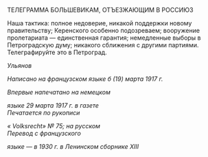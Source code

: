 ТЕЛЕГРАММА БОЛЬШЕВИКАМ, ОТЪЕЗЖАЮЩИМ В РОССИЮ3

Наша тактика: полное недоверие, никакой поддержки новому правительству; Керен­ского особенно подозреваем; вооружение пролетариата — единственная гарантия; не­медленные выборы в Петроградскую думу; никакого сближения с другими партиями. Телеграфируйте это в Петроград.

_Ульянов_

_Написано на французском языке_ _б (19) марта 1917 г._

_Впервые напечатано на немецком_

_языке 29 марта 1917 г. в газете                                                           Печатается по рукописи_

_«_ _Volksrecht»_ _№ 75; на русском                                                             Перевод с французского_

_языке_ — _в 1930 г. в Ленинском сборнике_ _XIII_